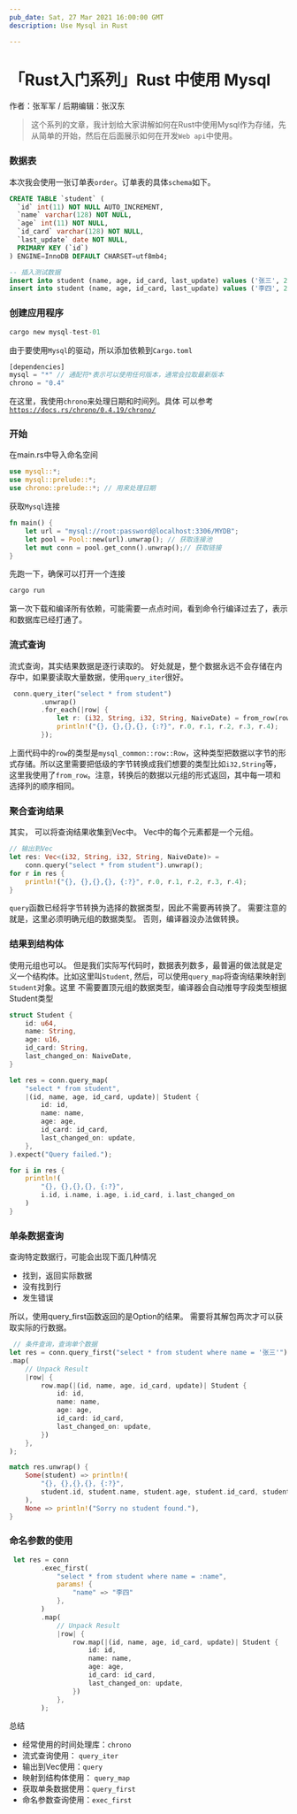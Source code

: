 ```yaml
---
pub_date: Sat, 27 Mar 2021 16:00:00 GMT
description: Use Mysql in Rust

---
```


# 「Rust入门系列」Rust 中使用 Mysql


作者：张军军 / 后期编辑：张汉东

> 这个系列的文章，我计划给大家讲解如何在Rust中使用Mysql作为存储，先从简单的开始，然后在后面展示如何在开发`Web api`中使用。


### 数据表


本次我会使用一张订单表`order`。订单表的具体`schema`如下。


```sql
CREATE TABLE `student` (
  `id` int(11) NOT NULL AUTO_INCREMENT,
  `name` varchar(128) NOT NULL,
  `age` int(11) NOT NULL,
  `id_card` varchar(128) NOT NULL,
  `last_update` date NOT NULL,
  PRIMARY KEY (`id`)
) ENGINE=InnoDB DEFAULT CHARSET=utf8mb4;

-- 插入测试数据
insert into student (name, age, id_card, last_update) values ('张三', 23, '123456789X', CURRENT_DATE());
insert into student (name, age, id_card, last_update) values ('李四', 24, '8382353902', CURRENT_DATE())
```


### 创建应用程序
```rust
cargo new mysql-test-01
```


由于要使用`Mysql`的驱动，所以添加依赖到`Cargo.toml`


```rust
[dependencies]
mysql = "*" // 通配符*表示可以使用任何版本，通常会拉取最新版本
chrono = "0.4"
```
在这里，我使用`chrono`来处理日期和时间列。具体 可以参考[ `https://docs.rs/chrono/0.4.19/chrono/`](https://docs.rs/chrono/0.4.19/chrono/)


### 开始


在main.rs中导入命名空间
```rust
use mysql::*;
use mysql::prelude::*;
use chrono::prelude::*; // 用来处理日期
```


获取`Mysql`连接


```rust
fn main() {
    let url = "mysql://root:password@localhost:3306/MYDB";
    let pool = Pool::new(url).unwrap(); // 获取连接池
    let mut conn = pool.get_conn().unwrap();// 获取链接
}
```


先跑一下，确保可以打开一个连接


```rust
cargo run
```


第一次下载和编译所有依赖，可能需要一点点时间，看到命令行编译过去了，表示和数据库已经打通了。


### 流式查询


流式查询，其实结果数据是逐行读取的。 好处就是，整个数据永远不会存储在内存中，如果要读取大量数据，使用`query_iter`很好。

```rust
 conn.query_iter("select * from student")
        .unwrap()
        .for_each(|row| {
            let r: (i32, String, i32, String, NaiveDate) = from_row(row.unwrap());
            println!("{}, {},{},{}, {:?}", r.0, r.1, r.2, r.3, r.4);
        });
```


上面代码中的`row`的类型是`mysql_common::row::Row`，这种类型把数据以字节的形式存储。所以这里需要把低级的字节转换成我们想要的类型比如`i32,String`等，这里我使用了`from_row`。注意，转换后的数据以元组的形式返回，其中每一项和选择列的顺序相同。


### 聚合查询结果


其实， 可以将查询结果收集到Vec中。 Vec中的每个元素都是一个元组。


```rust
// 输出到Vec
let res: Vec<(i32, String, i32, String, NaiveDate)> =
	conn.query("select * from student").unwrap();
for r in res {
    println!("{}, {},{},{}, {:?}", r.0, r.1, r.2, r.3, r.4);
}
```
`query`函数已经将字节转换为选择的数据类型，因此不需要再转换了。 需要注意的就是，这里必须明确元组的数据类型。 否则，编译器没办法做转换。

### 结果到结构体


使用元组也可以。 但是我们实际写代码时，数据表列数多，最普遍的做法就是定义一个结构体。比如这里叫`Student`, 然后，可以使用`query_map`将查询结果映射到`Student`对象。这里
不需要置顶元组的数据类型，编译器会自动推导字段类型根据Student类型
```rust
struct Student {
    id: u64,
    name: String,
    age: u16,
    id_card: String,
    last_changed_on: NaiveDate,
}

let res = conn.query_map(
    "select * from student",
    |(id, name, age, id_card, update)| Student {
        id: id,
        name: name,
        age: age,
        id_card: id_card,
        last_changed_on: update,
    },
).expect("Query failed.");

for i in res {
    println!(
        "{}, {},{},{}, {:?}",
        i.id, i.name, i.age, i.id_card, i.last_changed_on
    )
}
```


### 单条数据查询


查询特定数据行，可能会出现下面几种情况

- 找到，返回实际数据
- 没有找到行
- 发生错误



所以，使用query_first函数返回的是Option的结果。 需要将其解包两次才可以获取实际的行数据。

```rust
 // 条件查询，查询单个数据
let res = conn.query_first("select * from student where name = '张三'")
.map(
    // Unpack Result
    |row| {
        row.map(|(id, name, age, id_card, update)| Student {
            id: id,
            name: name,
            age: age,
            id_card: id_card,
            last_changed_on: update,
        })
    },
);

match res.unwrap() {
    Some(student) => println!(
        "{}, {},{},{}, {:?}",
        student.id, student.name, student.age, student.id_card, student.last_changed_on
    ),
    None => println!("Sorry no student found."),
}
```


### 命名参数的使用


```rust
 let res = conn
        .exec_first(
            "select * from student where name = :name",
            params! {
                "name" => "李四"
            },
        )
        .map(
            // Unpack Result
            |row| {
                row.map(|(id, name, age, id_card, update)| Student {
                    id: id,
                    name: name,
                    age: age,
                    id_card: id_card,
                    last_changed_on: update,
                })
            },
        );
```


总结

- 经常使用的时间处理库：`chrono`
- 流式查询使用： `query_iter`
- 输出到Vec使用：`query`
- 映射到结构体使用： `query_map`
- 获取单条数据使用：`query_first`
- 命名参数查询使用：`exec_first`









